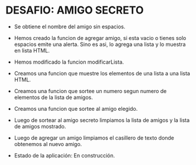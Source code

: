 <h1>DESAFIO: AMIGO SECRETO</h1>

- Se obtiene el nombre del amigo sin espacios.

- Hemos creado la funcion de agregar amigo, si esta vacio o tienes solo espacios emite una alerta. Sino es asi, lo agrega una lista y lo muestra en lista HTML.

- Hemos modificado la funcion modificarLista.

- Creamos una funcion que muestre los elementos de una lista a una lista HTML.

- Creamos una funcion que sortee un numero segun numero de elementos de la lista de amigos.

- Creamos una funcion que sortee al amigo elegido.

- Luego de sortear al amigo secreto limpiamos la lista de amigos y la lista de amigos mostrado.

- Luego de agregar un amigo limpiamos el casillero de texto donde obtenemos al nuevo amigo.

- Estado de la aplicación: En construcción.